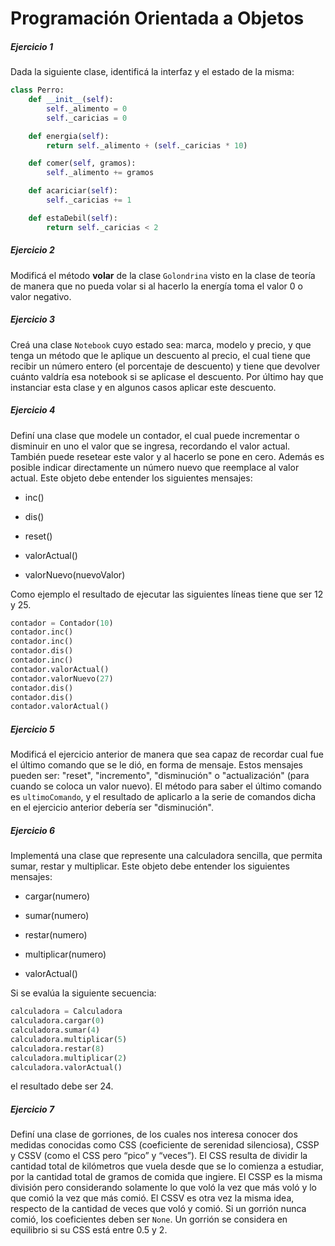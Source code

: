 # **Programación Orientada a Objetos**

##### **Ejercicio 1**
Dada la siguiente clase, identificá la interfaz y el estado de la misma:

```python
class Perro:
    def __init__(self):
        self._alimento = 0
        self._caricias = 0

    def energia(self):
        return self._alimento + (self._caricias * 10)

    def comer(self, gramos):
        self._alimento += gramos

    def acariciar(self):
        self._caricias += 1

    def estaDebil(self):
        return self._caricias < 2
```

##### **Ejercicio 2**
Modificá el método **volar** de la clase `Golondrina` visto en la clase de teoría de manera que no pueda volar si al hacerlo la energía toma el valor 0 o valor negativo.

##### **Ejercicio 3**
Creá una clase `Notebook` cuyo estado sea: marca, modelo y precio, y que tenga un método que le aplique un descuento al precio, el cual tiene que recibir un número entero (el porcentaje de descuento) y tiene que devolver cuánto valdría esa notebook si se aplicase el descuento. Por último hay que instanciar esta clase y en algunos casos aplicar este descuento.

##### **Ejercicio 4**
Definí una clase que modele un contador, el cual puede incrementar o disminuir en uno el valor que se ingresa, recordando el valor actual. También puede resetear este valor y al hacerlo se pone en cero. Además es posible indicar directamente un número nuevo que reemplace al valor actual. Este objeto debe entender los siguientes mensajes:

* inc()

* dis()

* reset()

* valorActual()

* valorNuevo(nuevoValor)

Como ejemplo el resultado de ejecutar las siguientes líneas tiene que ser 12 y 25.

```python
contador = Contador(10)
contador.inc()
contador.inc()
contador.dis()
contador.inc()
contador.valorActual()
contador.valorNuevo(27)
contador.dis()
contador.dis()
contador.valorActual()
```

##### **Ejercicio 5**
Modificá el ejercicio anterior de manera que sea capaz de recordar cual fue el último comando que se le dió, en forma de mensaje. Estos mensajes pueden ser: "reset", "incremento", "disminución" o "actualización" (para cuando se coloca un valor nuevo). El método para saber el último comando es `ultimoComando`, y el resultado de aplicarlo a la serie de comandos dicha en el ejercicio anterior debería ser "disminución".

##### **Ejercicio 6**
Implementá una clase que represente una calculadora sencilla, que permita sumar, restar y multiplicar. Este objeto debe entender los siguientes mensajes:

* cargar(numero)

* sumar(numero)

* restar(numero)

* multiplicar(numero)

* valorActual()

Si se evalúa la siguiente secuencia:

```python
calculadora = Calculadora
calculadora.cargar(0)
calculadora.sumar(4)
calculadora.multiplicar(5)
calculadora.restar(8)
calculadora.multiplicar(2)
calculadora.valorActual()
```

el resultado debe ser 24.

##### **Ejercicio 7**
Definí una clase de gorriones, de los cuales nos interesa conocer dos medidas conocidas como CSS (coeficiente de serenidad silenciosa), CSSP y CSSV (como el CSS pero “pico” y “veces”). El CSS resulta de dividir la cantidad total de kilómetros que vuela desde que se lo comienza a estudiar, por la cantidad total de gramos de comida que ingiere. El CSSP es la misma división pero considerando solamente lo que voló la vez que más voló y lo que comió la vez que más comió. El CSSV es otra vez la misma idea, respecto de la cantidad de veces que voló y comió. Si un gorrión nunca comió, los coeficientes deben ser `None`.
Un gorrión se considera en equilibrio si su CSS está entre 0.5 y 2.